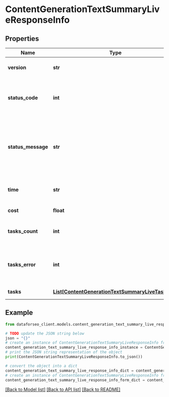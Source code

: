 # ContentGenerationTextSummaryLiveResponseInfo


## Properties

Name | Type | Description | Notes
------------ | ------------- | ------------- | -------------
**version** | **str** | the current version of the API | [optional] 
**status_code** | **int** | general status code you can find the full list of the response codes here | [optional] 
**status_message** | **str** | general informational message you can find the full list of general informational messages here | [optional] 
**time** | **str** | total execution time, seconds | [optional] 
**cost** | **float** | total tasks cost, USD | [optional] 
**tasks_count** | **int** | the number of tasks in the tasks array | [optional] 
**tasks_error** | **int** | the number of tasks in the tasks array returned with an error | [optional] 
**tasks** | [**List[ContentGenerationTextSummaryLiveTaskInfo]**](ContentGenerationTextSummaryLiveTaskInfo.md) | array of tasks | [optional] 

## Example

```python
from dataforseo_client.models.content_generation_text_summary_live_response_info import ContentGenerationTextSummaryLiveResponseInfo

# TODO update the JSON string below
json = "{}"
# create an instance of ContentGenerationTextSummaryLiveResponseInfo from a JSON string
content_generation_text_summary_live_response_info_instance = ContentGenerationTextSummaryLiveResponseInfo.from_json(json)
# print the JSON string representation of the object
print(ContentGenerationTextSummaryLiveResponseInfo.to_json())

# convert the object into a dict
content_generation_text_summary_live_response_info_dict = content_generation_text_summary_live_response_info_instance.to_dict()
# create an instance of ContentGenerationTextSummaryLiveResponseInfo from a dict
content_generation_text_summary_live_response_info_form_dict = content_generation_text_summary_live_response_info.from_dict(content_generation_text_summary_live_response_info_dict)
```
[[Back to Model list]](../README.md#documentation-for-models) [[Back to API list]](../README.md#documentation-for-api-endpoints) [[Back to README]](../README.md)


